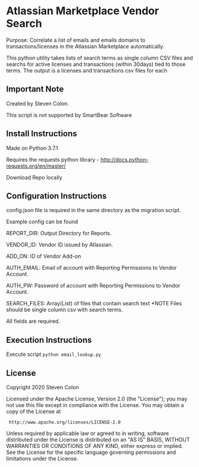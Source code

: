 # Atlassian Marketplace Vendor Search

Purpose: Correlate a list of emails and emails domains to transactions/licenses in the Atlassian Marketplace automatically.

This python utility takes lists of search terms as single column CSV files and searchs for active licenses and transactions (within 30days) tied to those terms. The output is a licenses and transactions csv files for each 

## Important Note 

Created by Steven Colon.

This script is not supported by SmartBear Software

## Install Instructions 

Made on Python 3.7.1

Requires the requests python library - http://docs.python-requests.org/en/master/ 

Download Repo locally

## Configuration Instructions
config.json file is required in the same directory as the migration script. 

Example config can be found 

REPORT_DIR: Output Directory for Reports.

VENDOR_ID: Vendor ID issued by Atlassian.

ADD_ON: ID of Vendor Add-on

AUTH_EMAIL: Email of account with Reporting Permissions to Vendor Account.

AUTH_PW: Password of account with Reporting Permissions to Vendor Account.

SEARCH_FILES: Array(List) of files that contain search text *NOTE Files should be single column csv with search terms.

All fields are required. 


## Execution Instructions

Execute script 
`python email_lookup.py`

## License

   Copyright 2020 Steven Colon

   Licensed under the Apache License, Version 2.0 (the "License");
   you may not use this file except in compliance with the License.
   You may obtain a copy of the License at

     http://www.apache.org/licenses/LICENSE-2.0

   Unless required by applicable law or agreed to in writing, software
   distributed under the License is distributed on an "AS IS" BASIS,
   WITHOUT WARRANTIES OR CONDITIONS OF ANY KIND, either express or implied.
   See the License for the specific language governing permissions and
   limitations under the License.



